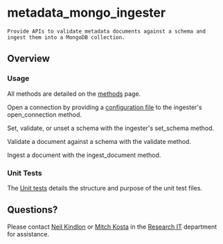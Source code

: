 # metadata_mongo_ingester
    Provide APIs to validate metadata documents against a schema and ingest them into a MongoDB collection.

   

## Overview
   
   
### Usage
All methods are detailed on the [methods](https://github.com/TheJacksonLaboratory/metadata_mongo_ingester/blob/master/docs/methods.md) page.

Open a connection by providing a [configuration file](https://github.com/TheJacksonLaboratory/metadata_mongo_ingester/blob/master/docs/Configuration_files.md) to the ingester's open_connection method.

Set, validate, or unset a schema with the ingester's set_schema method. 

Validate a document against a schema with the validate method.

Ingest a document with the ingest_document method.


### Unit Tests
The [Unit tests](https://github.com/TheJacksonLaboratory/metadata_mongo_ingester/blob/master/docs/Unit_tests.md) details the structure and purpose of the unit test files. 

## Questions?
Please contact [Neil Kindlon](mailto:Neil.Kindlon@jax.org) or [Mitch Kosta](mailto:Mitch.Kosta@jax.org) in the [Research IT](https://jacksonlaboratory.sharepoint.com/sites/ResearchIT) department for assistance.
